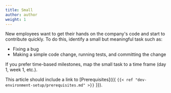```yaml
---
title: Small
author: author
weight: 1
---
```


New employees want to get their hands on the company's code and start to contribute quickly. To do this, identify a small but meaningful task such as:

* Fixing a bug
* Making a simple code change, running tests, and committing the change

If you prefer time-based milestones, map the small task to a time frame (day 1, week 1, etc.).

This article should include a link to [Prerequisites]({{ `{{< ref "dev-environment-setup/prerequisites.md" >}}` }}).
